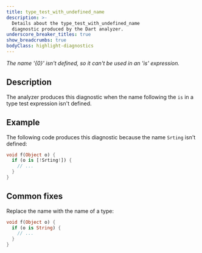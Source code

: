 ```yaml
---
title: type_test_with_undefined_name
description: >-
  Details about the type_test_with_undefined_name
  diagnostic produced by the Dart analyzer.
underscore_breaker_titles: true
show_breadcrumbs: true
bodyClass: highlight-diagnostics
---
```


_The name '{0}' isn't defined, so it can't be used in an 'is' expression._

## Description

The analyzer produces this diagnostic when the name following the `is` in a
type test expression isn't defined.

## Example

The following code produces this diagnostic because the name `Srting` isn't
defined:

```dart
void f(Object o) {
  if (o is [!Srting!]) {
    // ...
  }
}
```

## Common fixes

Replace the name with the name of a type:

```dart
void f(Object o) {
  if (o is String) {
    // ...
  }
}
```

